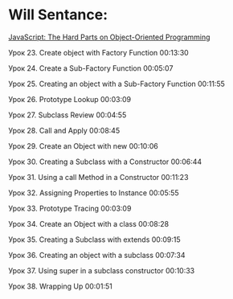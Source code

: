 # Will Sentance:
[JavaScript: The Hard Parts on Object-Oriented Programming](https://coursehunters.net/course/javascript-zhestkie-chasti-obektno-orientirovannogo-programmirovaniya)


Урок 23. Create object with Factory Function 00:13:30

Урок 24. Create a Sub-Factory Function 00:05:07

Урок 25. Creating an object with a Sub-Factory Function 00:11:55

Урок 26. Prototype Lookup 00:03:09

Урок 27. Subclass Review 00:04:55

Урок 28. Call and Apply 00:08:45

Урок 29. Create an Object with new 00:10:06

Урок 30. Creating a Subclass with a Constructor 00:06:44

Урок 31. Using a call Method in a Constructor 00:11:23

Урок 32. Assigning Properties to Instance 00:05:55

Урок 33. Prototype Tracing 00:03:09

Урок 34. Create an Object with a class 00:08:28

Урок 35. Creating a Subclass with extends 00:09:15

Урок 36. Creating an object with a subclass 00:07:34

Урок 37. Using super in a subclass constructor 00:10:33

Урок 38. Wrapping Up 00:01:51
